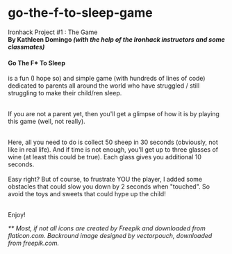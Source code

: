 # go-the-f-to-sleep-game
Ironhack Project #1 : The Game<br>
<b>By Kathleen Domingo <i>(with the help of the Ironhack instructors and some classmates)</i></b>

<h4>Go The F* To Sleep</h4> is a fun (I hope so) and simple game (with hundreds of lines of code)
dedicated to parents all around the world who have struggled / still struggling to make their child/ren sleep.<br><br>

If you are not a parent yet, then you'll get a glimpse of how it is by playing this game (well, not really).<br><br>

Here, all you need to do is collect 50 sheep in 30 seconds (obviously, not like in real life). And if time is not enough, you'll get up to three glasses of wine (at least this could be true).
Each glass gives you additional 10 seconds. <br><br>
Easy right? But of course, to frustrate YOU the player, I added some obstacles that
could slow you down by 2 seconds when "touched". So avoid the toys and sweets that could hype up the child!<br><br>

Enjoy!

<i>**  Most, if not all icons are created by Freepik and downloaded from flaticon.com. Backround image designed by vectorpouch, downloaded from freepik.com.</i>
